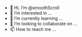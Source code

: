 - 👋 Hi, I’m @smoothScroll
- 👀 I’m interested in ...
- 🌱 I’m currently learning ...
- 💞️ I’m looking to collaborate on ...
- 📫 How to reach me ...

<!---
smoothScroll/smoothScroll is a ✨ special ✨ repository because its `README.md` (this file) appears on your GitHub profile.
You can click the Preview link to take a look at your changes.
--->
